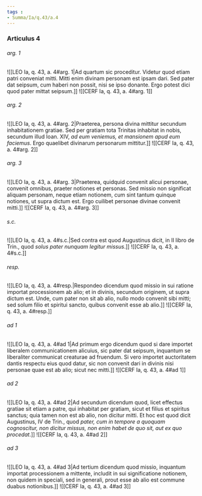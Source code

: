 ```yaml
---
tags : 
- Summa/Ia/q.43/a.4
---
```


### Articulus 4

###### arg. 1
![[LEO Ia, q. 43, a. 4#arg. 1|Ad quartum sic proceditur. Videtur quod etiam patri conveniat mitti. Mitti enim divinam personam est ipsam dari. Sed pater dat seipsum, cum haberi non possit, nisi se ipso donante. Ergo potest dici quod pater mittat seipsum.]]
![[CERF Ia, q. 43, a. 4#arg. 1]]

###### arg. 2
![[LEO Ia, q. 43, a. 4#arg. 2|Praeterea, persona divina mittitur secundum inhabitationem gratiae. Sed per gratiam tota Trinitas inhabitat in nobis, secundum illud Ioan. XIV, *ad eum veniemus, et mansionem apud eum faciemus*. Ergo quaelibet divinarum personarum mittitur.]]
![[CERF Ia, q. 43, a. 4#arg. 2]]

###### arg. 3
![[LEO Ia, q. 43, a. 4#arg. 3|Praeterea, quidquid convenit alicui personae, convenit omnibus, praeter notiones et personas. Sed missio non significat aliquam personam, neque etiam notionem, cum sint tantum quinque notiones, ut supra dictum est. Ergo cuilibet personae divinae convenit mitti.]]
![[CERF Ia, q. 43, a. 4#arg. 3]]

###### s.c.
![[LEO Ia, q. 43, a. 4#s.c.|Sed contra est quod Augustinus dicit, in II libro de Trin., quod *solus pater nunquam legitur missus*.]]
![[CERF Ia, q. 43, a. 4#s.c.]]

###### resp.
![[LEO Ia, q. 43, a. 4#resp.|Respondeo dicendum quod missio in sui ratione importat processionem ab alio; et in divinis, secundum originem, ut supra dictum est. Unde, cum pater non sit ab alio, nullo modo convenit sibi mitti; sed solum filio et spiritui sancto, quibus convenit esse ab alio.]]
![[CERF Ia, q. 43, a. 4#resp.]]

###### ad 1
![[LEO Ia, q. 43, a. 4#ad 1|Ad primum ergo dicendum quod si dare importet liberalem communicationem alicuius, sic pater dat seipsum, inquantum se liberaliter communicat creaturae ad fruendum. Si vero importet auctoritatem dantis respectu eius quod datur, sic non convenit dari in divinis nisi personae quae est ab alio; sicut nec mitti.]]
![[CERF Ia, q. 43, a. 4#ad 1]]

###### ad 2
![[LEO Ia, q. 43, a. 4#ad 2|Ad secundum dicendum quod, licet effectus gratiae sit etiam a patre, qui inhabitat per gratiam, sicut et filius et spiritus sanctus; quia tamen non est ab alio, non dicitur mitti. Et hoc est quod dicit Augustinus, IV de Trin., quod *pater, cum in tempore a quoquam cognoscitur, non dicitur missus, non enim habet de quo sit, aut ex quo procedat*.]]
![[CERF Ia, q. 43, a. 4#ad 2]]

###### ad 3
![[LEO Ia, q. 43, a. 4#ad 3|Ad tertium dicendum quod missio, inquantum importat processionem a mittente, includit in sui significatione notionem, non quidem in speciali, sed in generali, prout esse ab alio est commune duabus notionibus.]]
![[CERF Ia, q. 43, a. 4#ad 3]]

